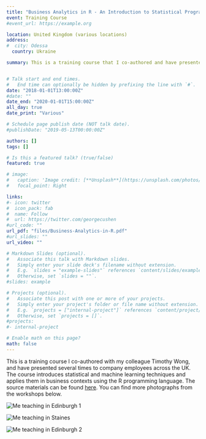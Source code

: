 ```yaml
---
title: "Business Analytics in R - An Introduction to Statistical Programming"
event: Training Course
#event_url: https://example.org

location: United Kingdom (various locations)
address:
#  city: Odessa
  country: Ukraine

summary: This is a training course that I co-authored and have presented several times to company employees across the UK. The course introduces statistical and machine learning techniques and applies them in business contexts using the R programming language.


# Talk start and end times.
#   End time can optionally be hidden by prefixing the line with `#`.
date: "2018-01-01T13:00:00Z"
#date: ""
date_end: "2020-01-01T15:00:00Z"
all_day: true
date_print: "Various"

# Schedule page publish date (NOT talk date).
#publishDate: "2019-05-13T00:00:00Z"

authors: []
tags: []

# Is this a featured talk? (true/false)
featured: true

# image:
#   caption: 'Image credit: [**Unsplash**](https://unsplash.com/photos/bzdhc5b3Bxs)'
#   focal_point: Right

links:
#- icon: twitter
#  icon_pack: fab
#  name: Follow
#  url: https://twitter.com/georgecushen
#url_code: ""
url_pdf: "files/Business-Analytics-in-R.pdf"
#url_slides: ""
url_video: ""

# Markdown Slides (optional).
#   Associate this talk with Markdown slides.
#   Simply enter your slide deck's filename without extension.
#   E.g. `slides = "example-slides"` references `content/slides/example-slides.md`.
#   Otherwise, set `slides = ""`.
#slides: example

# Projects (optional).
#   Associate this post with one or more of your projects.
#   Simply enter your project's folder or file name without extension.
#   E.g. `projects = ["internal-project"]` references `content/project/deep-learning/index.md`.
#   Otherwise, set `projects = []`.
#projects:
#- internal-project

# Enable math on this page?
math: false
---
```


This is a training course I co-authored with my colleague Timothy Wong, and have presented several times to company employees across the UK. The course introduces statistical and machine learning techniques and applies them in business contexts using the R programming language. The source materials can be found [here](files/Business-Analytics-in-R.pdf). You can find more photographs from the workshops below.

![Me teaching in Edinburgh 1](/img/PhotosOfMeForBlog/me_workshop2.jpg)

![Me teaching in Staines](/img/PhotosOfMeForBlog/me_workshop3.jpg)

![Me teaching in Edinburgh 2](/img/PhotosOfMeForBlog/me_workshop4.jpg)

